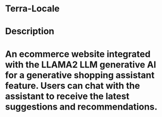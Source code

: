 # Terra-Locale

# Description
# An ecommerce website integrated with the LLAMA2 LLM generative AI for a generative shopping assistant feature. Users can chat with the assistant to receive the latest suggestions and recommendations.
